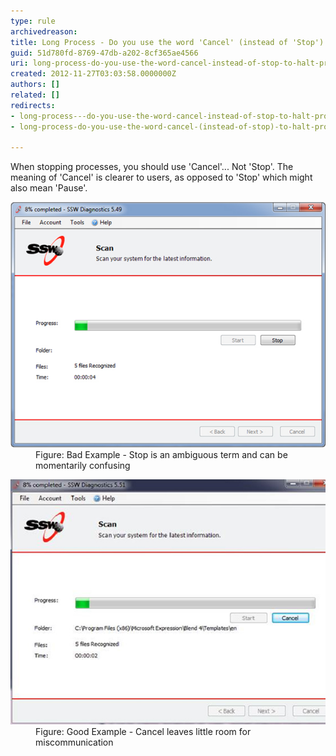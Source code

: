 ```yaml
---
type: rule
archivedreason: 
title: Long Process - Do you use the word 'Cancel' (instead of 'Stop') to halt processes?
guid: 51d780fd-8769-47db-a202-8cf365ae4566
uri: long-process-do-you-use-the-word-cancel-instead-of-stop-to-halt-processes
created: 2012-11-27T03:03:58.0000000Z
authors: []
related: []
redirects:
- long-process---do-you-use-the-word-cancel-instead-of-stop-to-halt-processes
- long-process-do-you-use-the-word-cancel-(instead-of-stop)-to-halt-processes

---
```


When stopping processes, you should use 'Cancel'... Not 'Stop'. The meaning of 'Cancel' is clearer to users, as opposed to 'Stop' which might also mean 'Pause'.

<!--endintro-->
<dl class="badImage"><dt><img alt="Bad Image for Cancel" src="../../assets/cancel-long-process-bad.jpg"></dt>
<dd>Figure: Bad Example - Stop is an ambiguous term and can be momentarily confusing</dd></dl><dl class="goodImage"><dt><img alt="Good Image for Cancel" src="../../assets/cancel-long-process-good.jpg"></dt>
<dd>Figure: Good Example - Cancel leaves little room for miscommunication</dd></dl>
